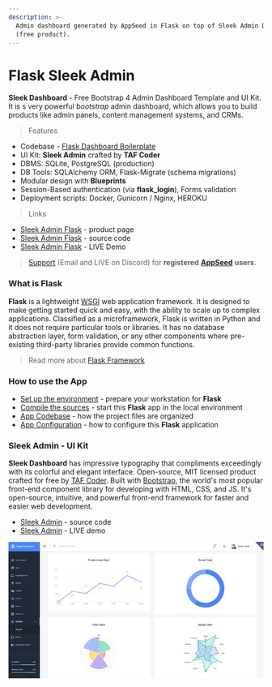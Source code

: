 ```yaml
---
description: >-
  Admin dashboard generated by AppSeed in Flask on top of Sleek Admin Dashboard
  (free product).
---
```


# Flask Sleek Admin

**Sleek Dashboard** - Free Bootstrap 4 Admin Dashboard Template and UI Kit. It is s very powerful _bootstrap_ admin dashboard, which allows you to build products like admin panels, content management systems, and CRMs.

> Features

- Codebase - [Flask Dashboard Boilerplate](../../boilerplate-code/flask-dashboard.md)
- UI Kit: **Sleek Admin** crafted by **TAF Coder**
- DBMS: SQLite, PostgreSQL (production)
- DB Tools: SQLAlchemy ORM, Flask-Migrate (schema migrations)
- Modular design with **Blueprints**
- Session-Based authentication (via **flask_login**), Forms validation
- Deployment scripts: Docker, Gunicorn / Nginx, HEROKU

> Links

- [Sleek Admin Flask](https://appseed.us/admin-dashboards/flask-dashboard-sleek) - product page
- [Sleek Admin Flask](https://github.com/app-generator/flask-dashboard-sleek) - source code
- [Sleek Admin Flask](https://flask-dashboard-sleek.appseed.us/) - LIVE Demo

> [Support](https://appseed.us/support) (Email and LIVE on Discord) for **registered** [**AppSeed**](https://appseed.us/) **users**.

### What is Flask

**Flask** is a lightweight [WSGI](../../content/what-is/wsgi.md) web application framework. It is designed to make getting started quick and easy, with the ability to scale up to complex applications. Classified as a microframework, Flask is written in Python and it does not require particular tools or libraries. It has no database abstraction layer, form validation, or any other components where pre-existing third-party libraries provide common functions.

> Read more about [Flask Framework](../../content/what-is/flask.md)

### How to use the App

- [Set up the environment](../../boilerplate-code/flask-dashboard.md#environment) - prepare your workstation for **Flask**
- [Compile the sources](../../boilerplate-code/flask-dashboard.md#build-the-app-1) - start this **Flask** app in the local environment
- [App Codebase](../../boilerplate-code/flask-dashboard.md#app-codebase) - how the project files are organized
- [App Configuration](../../boilerplate-code/flask-dashboard.md#app-configuration) - how to configure this **Flask** application

### Sleek Admin - UI Kit

**Sleek Dashboard** has impressive typography that compliments exceedingly with its colorful and elegant interface. Open-source, MIT licensed product crafted for free by [TAF Coder](https://www.iamabdus.com/). Built with [Bootstrap](https://getbootstrap.com/), the world's most popular front-end component library for developing with HTML, CSS, and JS. It's open-source, intuitive, and powerful front-end framework for faster and easier web development.

- [Sleek Admin](https://github.com/tafcoder/sleek-dashboard) - source code
- [Sleek Admin](https://sleek.tafcoder.com/) - LIVE demo

![Sleek Admin - Open-source Dashboard.](../../../static/assets/sleek-dashboard-bootstrap.jpg)
